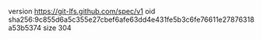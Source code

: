 version https://git-lfs.github.com/spec/v1
oid sha256:9c855d6a5c355e27cbef6afe63dd4e431fe5b3c6fe76611e27876318a53b5374
size 304
